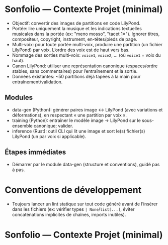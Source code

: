 # Sonfolio — Contexte Projet (minimal)

- Objectif: convertir des images de partitions en code LilyPond.
- Portée: lire uniquement la musique et les indications textuelles musicales dans la portée (ex: "meno mosso", "tacet 1×"). Ignorer titres, compositeur, copyright, instrument, en-têtes/pieds de page.
- Multi‑voix: pour toute portée multi‑voix, produire une partition (un fichier LilyPond) par voix. L’ordre des voix est de haut vers bas.
- Nommage des sorties multi‑voix: `voice1`, `voice2`, … (où `voice1` = voix du haut).
- Canon LilyPond: utiliser une représentation canonique (espaces/ordre stables, sans commentaires) pour l’entraînement et la sortie.
- Données existantes: ~50 partitions déjà tapées à la main pour entraînement/validation.

## Modules
- data-gen (Python): générer paires image ↔ LilyPond (avec variations et déformations), en respectant « une partition par voix ».
- training (Python): entraîner le modèle image → LilyPond sur le sous-ensemble canonique; valider.
- inference (Rust): outil CLI qui lit une image et sort le(s) fichier(s) LilyPond (un par voix si applicable).

## Étapes immédiates
- Démarrer par le module data-gen (structure et conventions), guidé pas à pas.
# Conventions de développement
- Toujours lancer un lint statique sur tout code généré avant de l’insérer dans les fichiers (ex: vérifier types `| None`/`list[...]`, éviter concaténations implicites de chaînes, imports inutiles).
# Sonfolio — Contexte Projet (minimal)
<!-- SPDX-License-Identifier: GPL-3.0-or-later -->
